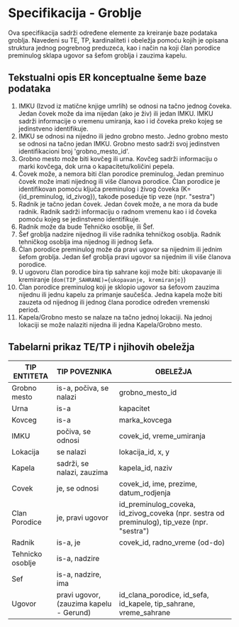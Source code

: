 # Specifikacija - Groblje

Ova specifikacija sadrži određene elemente za kreiranje baze podataka
groblja. Navedeni su TE, TP, kardinaliteti i obeležja pomoću kojih je opisana struktura jednog pogrebnog preduzeća, kao i način na koji član porodice preminulog sklapa ugovor sa šefom groblja i zauzima kapelu.

## Tekstualni opis ER konceptualne šeme baze podataka

1. IMKU (Izvod iz matične knjige umrlih) se odnosi na tačno jednog čoveka. Jedan čovek može da ima nijedan (ako je živ) ili jedan IMKU. IMKU sadrži informacije o vremenu umiranja, kao i id čoveka preko kojeg se jedinstveno identifikuje.
1. IMKU se odnosi na nijedno ili jedno grobno mesto. Jedno grobno mesto se odnosi na tačno jedan IMKU. Grobno mesto sadrži svoj jedinstven identifikacioni broj 'grobno_mesto_id'.
1. Grobno mesto može biti kovčeg ili urna. Kovčeg sadrži informaciju o marki kovčega, dok urna o kapacitetu/količini pepela.
1. Čovek može, a nemora biti član porodice preminulog. Jedan preminuo čovek može imati nijednog ili više članova porodice. Član porodice je identifikovan pomoću ključa preminulog i živog čoveka (K={id_preminulog, id_zivog}), takođe poseduje tip veze (npr. "sestra")
1. Radnik je tačno jedan čovek. Jedan čovek može, a ne mora da bude radnik. Radnik sadrži informaciju o radnom vremenu kao i id čoveka pomoću kojeg se jedinstveno identifikuje.
1. Radnik može da bude Tehničko osoblje, ili Šef.
1. Šef groblja nadzire nijednog ili više radnika tehničkog osoblja. Radnik tehničkog osoblja ima nijednog ili jednog šefa.
1. Član porodice preminulog može da pravi ugovor sa nijednim ili jednim šefom groblja. Jedan šef groblja pravi ugovor sa nijednim ili više članova porodice.
1. U ugovoru član porodice bira tip sahrane koji može biti: ukopavanje ili kremiranje (`dom(TIP_SAHRANE)={ukopavanje, kremiranje}`)
1. Član porodice preminulog koji je sklopio ugovor sa šefovom zauzima nijednu ili jednu kapelu za primanje saučešća. Jedna kapela može biti zauzeta od nijednog ili jednog člana porodice određen vremenski period.
1. Kapela/Grobno mesto se nalaze na tačno jednoj lokaciji. Na jednoj lokaciji se može nalaziti nijedna ili jedna Kapela/Grobno mesto.

## Tabelarni prikaz TE/TP i njihovih obeležja

| TIP ENTITETA | TIP POVEZNIKA | OBELEŽJA |
| --- | --- | --- |
| Grobno mesto | is-a, počiva, se nalazi | grobno_mesto_id |
| Urna | is-a | kapacitet |
| Kovceg | is-a | marka_kovcega |
| IMKU |  počiva, se odnosi | covek_id, vreme_umiranja |
| Lokacija | se nalazi | lokacija_id, x, y |
| Kapela | sadrži, se nalazi, zauzima | kapela_id, naziv |
| Covek |  je, se odnosi | covek_id, ime, prezime, datum_rodjenja |
| Clan Porodice | je, pravi ugovor | id_preminulog_coveka, id_zivog_coveka (npr. sestra od preminulog), tip_veze (npr. "sestra") |
| Radnik | is-a, je | covek_id, radno_vreme (od-do) |
| Tehnicko osoblje | is-a, nadzire | |
| Sef | is-a, nadzire, ima | |
| Ugovor | pravi ugovor, (zauzima kapelu - Gerund) | id_clana_porodice, id_sefa, id_kapele, tip_sahrane, vreme_sahrane |
